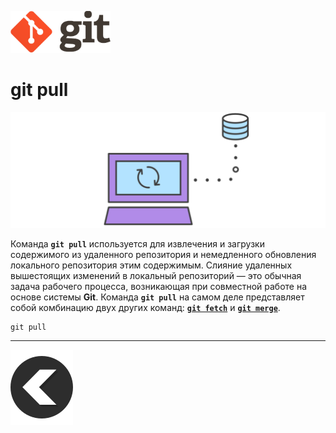 [![back](/img/logo%402x.png)](./readme.md)
# **git pull**

![pull](/img/remote.svg)


Команда **`git pull`** используется для извлечения и загрузки содержимого из удаленного репозитория и немедленного обновления локального репозитория этим содержимым. Слияние удаленных вышестоящих изменений в локальный репозиторий — это обычная задача рабочего процесса, возникающая при совместной работе на основе системы **Git**. Команда **`git pull`** на самом деле представляет собой комбинацию двух других команд: [**`git fetch`**](./fetch.md) и [**`git merge`**](./merge.md).

```
git pull
```
---
[![back](/img/left-arrow-back-svgrepo-com.svg)](./readme.md)
